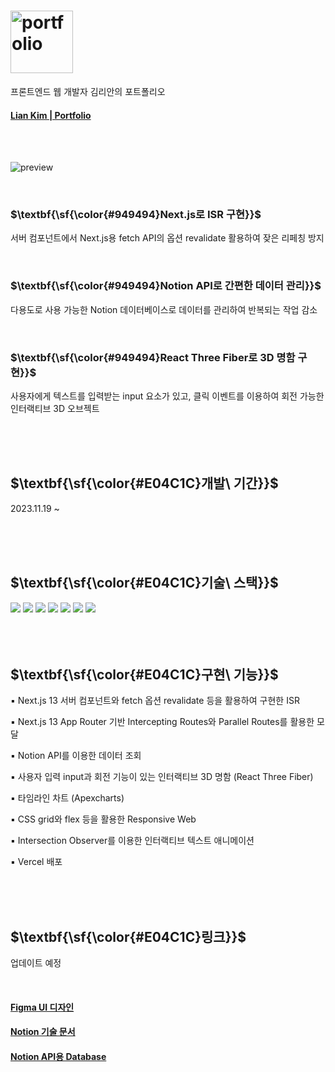 # <img src="https://github.com/lianKim/portfolio/assets/97217822/29e9174f-2bb3-4c3e-9ae5-993f5046bae5" alt="portfolio" width="100px">

프론트엔드 웹 개발자 김리안의 포트폴리오

#### [Lian Kim | Portfolio](https://liankim.kr)

</br>

</br>

![preview](https://github.com/lianKim/portfolio/assets/97217822/f457b9be-0791-4eaa-bb97-1e80c184426a)

</br>

<h3>$\textbf{\sf{\color{#949494}Next.js로 ISR 구현}}$</h3>

서버 컴포넌트에서 Next.js용 fetch API의 옵션 revalidate 활용하여 잦은 리페칭 방지

</br>

<h3>$\textbf{\sf{\color{#949494}Notion API로 간편한 데이터 관리}}$</h3>

다용도로 사용 가능한 Notion 데이터베이스로 데이터를 관리하여 반복되는 작업 감소

</br>

<h3>$\textbf{\sf{\color{#949494}React Three Fiber로 3D 명함 구현}}$</h3>

사용자에게 텍스트를 입력받는 input 요소가 있고, 클릭 이벤트를 이용하여 회전 가능한 인터랙티브 3D 오브젝트

</br>

</br>

</br>

<h2>$\textbf{\sf{\color{#E04C1C}개발\ 기간}}$</h2>

2023.11.19 ~ 

</br>

</br>

</br>

<h2>$\textbf{\sf{\color{#E04C1C}기술\ 스택}}$</h2>

<div>
  <img src="https://img.shields.io/badge/Typescript-3178C6?&style=flat-square&logo=typescript&logoColor=white">
  <img src="https://img.shields.io/badge/React-61DAFB?&style=flat-square&logo=react&logoColor=white">
  <img src="https://img.shields.io/badge/Next.js-FF4154?&style=flat-square&logo=reactquery&logoColor=white">
  <img src="https://img.shields.io/badge/Notion API-#000000?&style=flat-square&logo=notion&logoColor=white">
  <img src="https://img.shields.io/badge/Vercel-#000000?&style=flat-square&logo=vercel&logoColor=white">
  <img src="https://img.shields.io/badge/Figma-F24E1E?&style=flat-square&logo=figma&logoColor=white">
  <img src="https://img.shields.io/badge/React Three Fiber-#000000?&style=flat-square">
</div>

</br>

</br>

</br>

<h2>$\textbf{\sf{\color{#E04C1C}구현\ 기능}}$</h2>

▪️ Next.js 13 서버 컴포넌트와 fetch 옵션 revalidate 등을 활용하여 구현한 ISR

▪️ Next.js 13 App Router 기반 Intercepting Routes와 Parallel Routes를 활용한 모달

▪️ Notion API를 이용한 데이터 조회

▪️ 사용자 입력 input과 회전 기능이 있는 인터랙티브 3D 명함 (React Three Fiber)

▪️ 타임라인 차트 (Apexcharts)

▪️ CSS grid와 flex 등을 활용한 Responsive Web

▪️ Intersection Observer를 이용한 인터랙티브 텍스트 애니메이션

▪️ Vercel 배포

</br>

</br>

</br>

<h2>$\textbf{\sf{\color{#E04C1C}링크}}$</h2>

업데이트 예정

</br>

#### [Figma UI 디자인]()
#### [Notion 기술 문서]()
#### [Notion API용 Database]()


